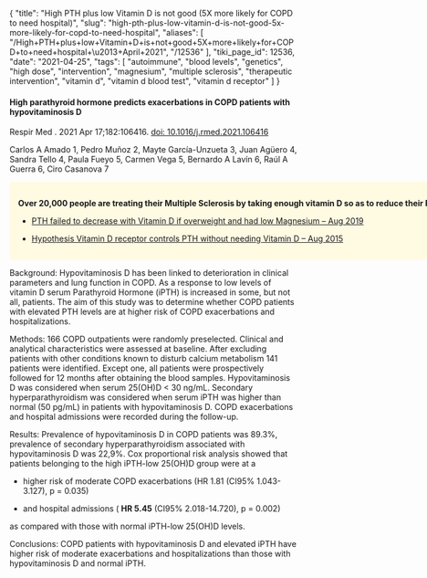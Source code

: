 {
    "title": "High PTH plus low Vitamin D is not good (5X more likely for COPD to need hospital)",
    "slug": "high-pth-plus-low-vitamin-d-is-not-good-5x-more-likely-for-copd-to-need-hospital",
    "aliases": [
        "/High+PTH+plus+low+Vitamin+D+is+not+good+5X+more+likely+for+COPD+to+need+hospital+\u2013+April+2021",
        "/12536"
    ],
    "tiki_page_id": 12536,
    "date": "2021-04-25",
    "tags": [
        "autoimmune",
        "blood levels",
        "genetics",
        "high dose",
        "intervention",
        "magnesium",
        "multiple sclerosis",
        "therapeutic intervention",
        "vitamin d",
        "vitamin d blood test",
        "vitamin d receptor"
    ]
}


#### High parathyroid hormone predicts exacerbations in COPD patients with hypovitaminosis D

Respir Med . 2021 Apr 17;182:106416. [doi: 10.1016/j.rmed.2021.106416](https://doi.org/10.1016/j.rmed.2021.106416)

Carlos A Amado 1, Pedro Muñoz 2, Mayte García-Unzueta 3, Juan Agüero 4, Sandra Tello 4, Paula Fueyo 5, Carmen Vega 5, Bernardo A Lavín 6, Raúl A Guerra 6, Ciro Casanova 7

<div class="border" style="background-color:#FFFAE2;padding:15px;margin:10px 0;border-radius:5px;width:800px">

 **Over 20,000 people are treating their Multiple Sclerosis by taking enough vitamin D so as to reduce their PTH** 

* [PTH failed to decrease with Vitamin D if overweight and had low Magnesium – Aug 2019](/posts/pth-failed-to-decrease-with-vitamin-d-if-overweight-and-had-low-magnesium)

* [Hypothesis Vitamin D receptor controls PTH without needing Vitamin D – Aug 2015](/posts/hypothesis-vitamin-d-receptor-controls-pth-without-needing-vitamin-d)

</div>

Background: Hypovitaminosis D has been linked to deterioration in clinical parameters and lung function in COPD. As a response to low levels of vitamin D serum Parathyroid Hormone (iPTH) is increased in some, but not all, patients. The aim of this study was to determine whether COPD patients with elevated PTH levels are at higher risk of COPD exacerbations and hospitalizations.

Methods: 166 COPD outpatients were randomly preselected. Clinical and analytical characteristics were assessed at baseline. After excluding patients with other conditions known to disturb calcium metabolism 141 patients were identified. Except one, all patients were prospectively followed for 12 months after obtaining the blood samples. Hypovitaminosis D was considered when serum 25(OH)D < 30 ng/mL. Secondary hyperparathyroidism was considered when serum iPTH was higher than normal (50 pg/mL) in patients with hypovitaminosis D. COPD exacerbations and hospital admissions were recorded during the follow-up.

Results: Prevalence of hypovitaminosis D in COPD patients was 89.3%, prevalence of secondary hyperparathyroidism associated with hypovitaminosis D was 22,9%. Cox proportional risk analysis showed that patients belonging to the high iPTH-low 25(OH)D group were at a

* higher risk of moderate COPD exacerbations (HR 1.81 (CI95% 1.043-3.127), p = 0.035) 

* and hospital admissions ( **HR 5.45**  (CI95% 2.018-14.720), p = 0.002) 

as compared with those with normal iPTH-low 25(OH)D levels.

Conclusions: COPD patients with hypovitaminosis D and elevated iPTH have higher risk of moderate exacerbations and hospitalizations than those with hypovitaminosis D and normal iPTH.